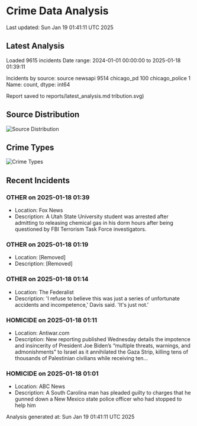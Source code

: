 # Crime Data Analysis
Last updated: Sun Jan 19 01:41:11 UTC 2025

## Latest Analysis

Loaded 9615 incidents
Date range: 2024-01-01 00:00:00 to 2025-01-18 01:39:11

Incidents by source:
source
newsapi           9514
chicago_pd         100
chicago_police       1
Name: count, dtype: int64

Report saved to reports/latest_analysis.md
tribution.svg)

## Source Distribution
![Source Distribution](images/source_distribution.svg)

## Crime Types
![Crime Types](images/crime_types.svg)

## Recent Incidents

### OTHER on 2025-01-18 01:39
- Location: Fox News
- Description: A Utah State University student was arrested after admitting to releasing chemical gas in his dorm hours after being questioned by FBI Terrorism Task Force investigators.


### OTHER on 2025-01-18 01:19
- Location: [Removed]
- Description: [Removed]


### OTHER on 2025-01-18 01:14
- Location: The Federalist
- Description: 'I refuse to believe this was just a series of unfortunate accidents and incompetence,' Davis said. 'It's just not.'


### HOMICIDE on 2025-01-18 01:11
- Location: Antiwar.com
- Description: New reporting published Wednesday details the impotence and insincerity of President Joe Biden’s “multiple threats, warnings, and admonishments” to Israel as it annihilated the Gaza Strip, killing tens of thousands of Palestinian civilians while receiving ten…


### HOMICIDE on 2025-01-18 01:01
- Location: ABC News
- Description: A South Carolina man has pleaded guilty to charges that he gunned down a New Mexico state police officer who had stopped to help him

Analysis generated at: Sun Jan 19 01:41:11 UTC 2025
